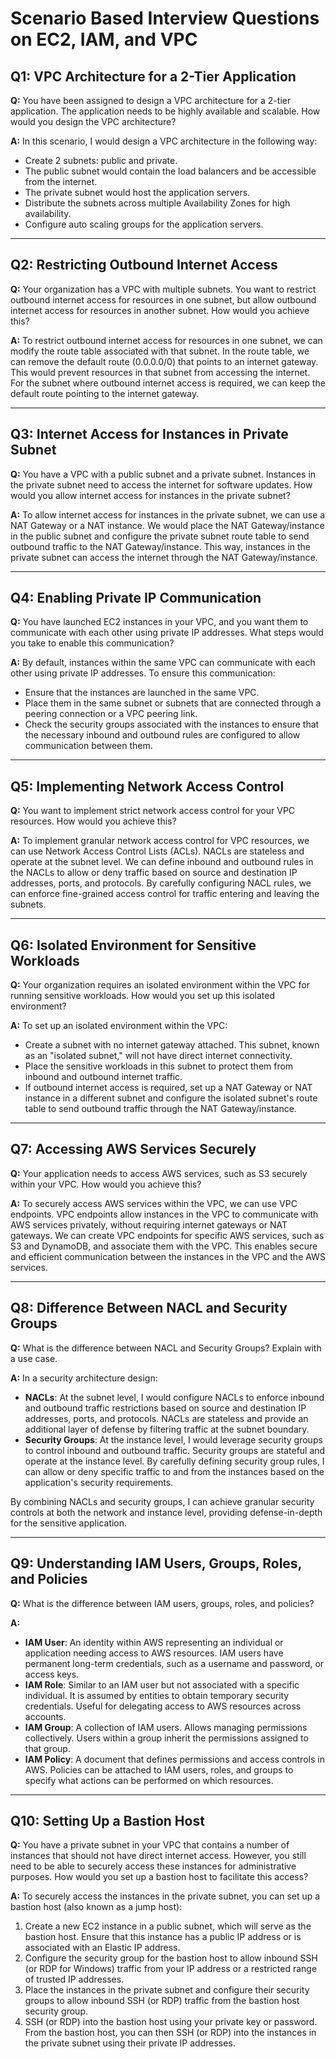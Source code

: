# Scenario Based Interview Questions on EC2, IAM, and VPC

## Q1: VPC Architecture for a 2-Tier Application

**Q:** You have been assigned to design a VPC architecture for a 2-tier application. The application needs to be highly available and scalable. How would you design the VPC architecture?

**A:** In this scenario, I would design a VPC architecture in the following way:
- Create 2 subnets: public and private.
- The public subnet would contain the load balancers and be accessible from the internet.
- The private subnet would host the application servers.
- Distribute the subnets across multiple Availability Zones for high availability.
- Configure auto scaling groups for the application servers.

---

## Q2: Restricting Outbound Internet Access

**Q:** Your organization has a VPC with multiple subnets. You want to restrict outbound internet access for resources in one subnet, but allow outbound internet access for resources in another subnet. How would you achieve this?

**A:** To restrict outbound internet access for resources in one subnet, we can modify the route table associated with that subnet. In the route table, we can remove the default route (0.0.0.0/0) that points to an internet gateway. This would prevent resources in that subnet from accessing the internet. For the subnet where outbound internet access is required, we can keep the default route pointing to the internet gateway.

---

## Q3: Internet Access for Instances in Private Subnet

**Q:** You have a VPC with a public subnet and a private subnet. Instances in the private subnet need to access the internet for software updates. How would you allow internet access for instances in the private subnet?

**A:** To allow internet access for instances in the private subnet, we can use a NAT Gateway or a NAT instance. We would place the NAT Gateway/instance in the public subnet and configure the private subnet route table to send outbound traffic to the NAT Gateway/instance. This way, instances in the private subnet can access the internet through the NAT Gateway/instance.

---

## Q4: Enabling Private IP Communication

**Q:** You have launched EC2 instances in your VPC, and you want them to communicate with each other using private IP addresses. What steps would you take to enable this communication?

**A:** By default, instances within the same VPC can communicate with each other using private IP addresses. To ensure this communication:
- Ensure that the instances are launched in the same VPC.
- Place them in the same subnet or subnets that are connected through a peering connection or a VPC peering link.
- Check the security groups associated with the instances to ensure that the necessary inbound and outbound rules are configured to allow communication between them.

---

## Q5: Implementing Network Access Control

**Q:** You want to implement strict network access control for your VPC resources. How would you achieve this?

**A:** To implement granular network access control for VPC resources, we can use Network Access Control Lists (ACLs). NACLs are stateless and operate at the subnet level. We can define inbound and outbound rules in the NACLs to allow or deny traffic based on source and destination IP addresses, ports, and protocols. By carefully configuring NACL rules, we can enforce fine-grained access control for traffic entering and leaving the subnets.

---

## Q6: Isolated Environment for Sensitive Workloads

**Q:** Your organization requires an isolated environment within the VPC for running sensitive workloads. How would you set up this isolated environment?

**A:** To set up an isolated environment within the VPC:
- Create a subnet with no internet gateway attached. This subnet, known as an "isolated subnet," will not have direct internet connectivity.
- Place the sensitive workloads in this subnet to protect them from inbound and outbound internet traffic.
- If outbound internet access is required, set up a NAT Gateway or NAT instance in a different subnet and configure the isolated subnet's route table to send outbound traffic through the NAT Gateway/instance.

---

## Q7: Accessing AWS Services Securely

**Q:** Your application needs to access AWS services, such as S3 securely within your VPC. How would you achieve this?

**A:** To securely access AWS services within the VPC, we can use VPC endpoints. VPC endpoints allow instances in the VPC to communicate with AWS services privately, without requiring internet gateways or NAT gateways. We can create VPC endpoints for specific AWS services, such as S3 and DynamoDB, and associate them with the VPC. This enables secure and efficient communication between the instances in the VPC and the AWS services.

---

## Q8: Difference Between NACL and Security Groups

**Q:** What is the difference between NACL and Security Groups? Explain with a use case.

**A:** In a security architecture design:
- **NACLs**: At the subnet level, I would configure NACLs to enforce inbound and outbound traffic restrictions based on source and destination IP addresses, ports, and protocols. NACLs are stateless and provide an additional layer of defense by filtering traffic at the subnet boundary.
- **Security Groups**: At the instance level, I would leverage security groups to control inbound and outbound traffic. Security groups are stateful and operate at the instance level. By carefully defining security group rules, I can allow or deny specific traffic to and from the instances based on the application's security requirements.
  
By combining NACLs and security groups, I can achieve granular security controls at both the network and instance level, providing defense-in-depth for the sensitive application.

---

## Q9: Understanding IAM Users, Groups, Roles, and Policies

**Q:** What is the difference between IAM users, groups, roles, and policies?

**A:**
- **IAM User**: An identity within AWS representing an individual or application needing access to AWS resources. IAM users have permanent long-term credentials, such as a username and password, or access keys.
- **IAM Role**: Similar to an IAM user but not associated with a specific individual. It is assumed by entities to obtain temporary security credentials. Useful for delegating access to AWS resources across accounts.
- **IAM Group**: A collection of IAM users. Allows managing permissions collectively. Users within a group inherit the permissions assigned to that group.
- **IAM Policy**: A document that defines permissions and access controls in AWS. Policies can be attached to IAM users, roles, and groups to specify what actions can be performed on which resources.

---

## Q10: Setting Up a Bastion Host

**Q:** You have a private subnet in your VPC that contains a number of instances that should not have direct internet access. However, you still need to be able to securely access these instances for administrative purposes. How would you set up a bastion host to facilitate this access?

**A:** To securely access the instances in the private subnet, you can set up a bastion host (also known as a jump host):
1. Create a new EC2 instance in a public subnet, which will serve as the bastion host. Ensure that this instance has a public IP address or is associated with an Elastic IP address.
2. Configure the security group for the bastion host to allow inbound SSH (or RDP for Windows) traffic from your IP address or a restricted range of trusted IP addresses.
3. Place the instances in the private subnet and configure their security groups to allow inbound SSH (or RDP) traffic from the bastion host security group.
4. SSH (or RDP) into the bastion host using your private key or password. From the bastion host, you can then SSH (or RDP) into the instances in the private subnet using their private IP addresses.

